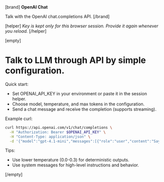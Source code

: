 [brand]
**OpenAI Chat**

Talk with the OpenAI chat.completions API.
[/brand]

[helper]
_Key is kept only for this browser session. Provide it again whenever you reload._
[/helper]

[empty]
# Talk to LLM through API by simple configuration.

Quick start:
- Set OPENAI_API_KEY in your environment or paste it in the session helper.
- Choose model, temperature, and max tokens in the configuration.
- Send a chat message and receive the completion (supports streaming).

Example curl:
```bash
curl https://api.openai.com/v1/chat/completions \
  -H "Authorization: Bearer $OPENAI_API_KEY" \
  -H "Content-Type: application/json" \
  -d '{"model":"gpt-4.1-mini","messages":[{"role":"user","content":"Say hello"}]}'
```

Tips:
- Use lower temperature (0.0-0.3) for deterministic outputs.
- Use system messages for high-level instructions and behavior.

[/empty]
